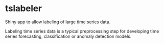 # tslabeler

Shiny app to allow labeling of large time series data. 

Labeling time series data is a typical preprocessing step for developing time series forecasting, classification or anomaly detection models.
